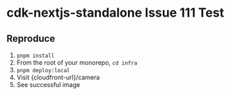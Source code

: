 # cdk-nextjs-standalone Issue 111 Test

## Reproduce
1. `pnpm install`
1. From the root of your monorepo, `cd infra`
1. `pnpm deploy:local`
1. Visit {cloudfront-url}/camera
1. See successful image
